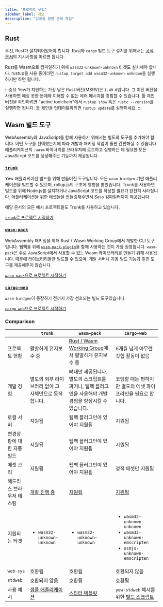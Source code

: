 ```yaml
---
title: "프로젝트 셋업"
sidebar_label: 개요
description: "성공을 향한 준비 작업"
---
```


## Rust

우선, Rust가 설치되어있어야 합니다. Rust와 `cargo` 빌드 도구 설치를 위해서는 [공식 문서](https://www.rust-lang.org/tools/install)의 지시사항을 따르면 됩니다.

Rust를 Wasm으로 컴파일하기 위해 `wasm32-unknown-unknown` 타겟도 설치해야 합니다.
rustup을 사용 중이라면 `rustup target add wasm32-unknown-unknown`을 실행하기만 하면 됩니다.

:::중요
Yew가 지원하는 가장 낮은 Rust 버전(MSRV)은 `1.49.0`입니다. 그 이전 버전을 사용하면 예상 못한 문제와 이해할 수 없는 에러 메시지를 경험할 수 있습니다.
툴 체인 버전을 확인하려면 "active toolchain"에서 `rustup show` 혹은 `rustc --version`를 실행하면 됩니다. 툴 체인을 업데이트하려면 `rustup update`를 실행하세요.
:::

## **Wasm 빌드 도구**

WebAssembly와 JavaScript를 함께 사용하기 위해서는 별도의 도구를 추가해야 합니다.
어떤 도구를 선택했는지에 따라 개발과 패키징 작업이 훨씬 간편해질 수 있습니다.
애플리케이션의 `.wasm` 바이너리를 브라우저에 로드하고 실행하는 데 필요한 모든 JavaScript 코드를 생성해주는 기능까지 제공됩니다.

### [**`trunk`**](https://github.com/thedodd/trunk/)

Yew 애플리케이션 빌드를 위해 만들어진 도구입니다.
모든 `wasm-bindgen` 기반 애플리케이션을 빌드할 수 있으며, rollup.js의 구조에 영향을 받았습니다.
Trunk를 사용하면 빌드를 위해 Node.js를 설치하거나 JavaScript 코드를 작성할 필요가 완전히 사라집니다.
애플리케이션을 위한 에셋들을 번들링해주면서 Sass 컴파일러까지 제공됩니다.

해당 문서의 모든 예시 프로젝트들도 Trunk를 사용하고 있습니다.

[`trunk`로 프로젝트 시작하기](project-setup/using-trunk.md)

### [**`wasm-pack`**](https://rustwasm.github.io/docs/wasm-pack/)

WebAssembly 패키징을 위해 Rust / Wasm Working Group에서 개발한 CLI 도구입니다.
웹팩을 위해 [`wasm-pack-plugin`](https://github.com/wasm-tool/wasm-pack-plugin)을 함께 사용하는 것이 가장 권장됩니다.
`wasm-pack`은 주로 JavaScript에서 사용할 수 있는 Wasm 라이브러리를 만들기 위해 사용됩니다.
때문에 라이브러리들만 빌드할 수 있으며, 개발 서버나 자동 빌드 기능과 같은 도구를 제공해주지 않습니다.

[`wasm-pack`으로 프로젝트 시작하기](project-setup/using-wasm-pack.md)

### [**`cargo-web`**](https://github.com/koute/cargo-web)

`wasm-bindgen`이 등장하기 전까지 가장 선호되는 빌드 도구였습니다.

[`cargo web`으로 프로젝트 시작하기](project-setup/using-cargo-web.md)

### Comparison

|                           | `trunk`                                                    | `wasm-pack`                                                                                            | `cargo-web`                                                                                                                                            |
| ------------------------- | ---------------------------------------------------------- | ------------------------------------------------------------------------------------------------------ | ------------------------------------------------------------------------------------------------------------------------------------------------------ |
| 프로젝트 현황             | 활발하게 유지보수 중                                       | [Rust / Wasm Working Group](https://rustwasm.github.io)에서 활발하게 유지보수 중                       | 6개월 넘게 아무런 깃헙 활동이 없음                                                                                                                     |
| 개발 경험                 | 별도의 외부 라이브러리 없이 그 자체만으로 동작합니다.      | 뼈대만 제공됩니다. 별도의 스크립트를 짜거나, 웹팩 플러그인을 사용해야 개발경험을 향상시킬 수 있습니다. | 코딩할 때는 편하지만 별도의 에셋 파이프라인을 필요로 합니다.                                                                                           |
| 로컬 서버                 | 지원됨                                                     | 웹팩 플러그인이 있어야 지원됨                                                                          | 지원됨                                                                                                                                                 |
| 변경상황에 대한 자동 빌드 | 지원됨                                                     | 웹팩 플러그인이 있어야 지원됨                                                                          | 지원됨                                                                                                                                                 |
| 에셋 관리                 | 지원됨                                                     | 웹팩 플러그인이 있어야 지원됨                                                                          | 정적 에셋만 지원됨                                                                                                                                     |
| 헤드리스 브라우저 테스팅  | [개발 진행 중](https://github.com/thedodd/trunk/issues/20) | [지원됨](https://rustwasm.github.io/wasm-pack/book/commands/test.html)                                 | [지원됨](https://github.com/koute/cargo-web#features)                                                                                                  |
| 지원되는 타겟             | <ul><li><code>wasm32-unknown-unknown</code></li></ul>      | <ul><li><code>wasm32-unknown-unknown</code></li></ul>                                                  | <ul> <li><code>wasm32-unknown-unknown</code></li> <li><code>wasm32-unknown-emscripten</code></li> <li><code>asmjs-unknown-emscripten</code></li> </ul> |
| `web-sys`                 | 호환됨                                                     | 호환됨                                                                                                 | 호환되지 않음                                                                                                                                          |
| `stdweb`                  | 호환되지 않음                                              | 호환됨                                                                                                 | 호환됨                                                                                                                                                 |
| 사용 예시                 | [샘플 애플리케이션](./build-a-sample-app.md)               | [스타터 템플릿](https://github.com/yewstack/yew-wasm-pack-minimal)                                     | `yew-stdweb` 예시를 위한 [빌드 스크립트](https://www.github.com/yewstack/yew/tree/master/packages/yew-stdweb/examples)                                 |
